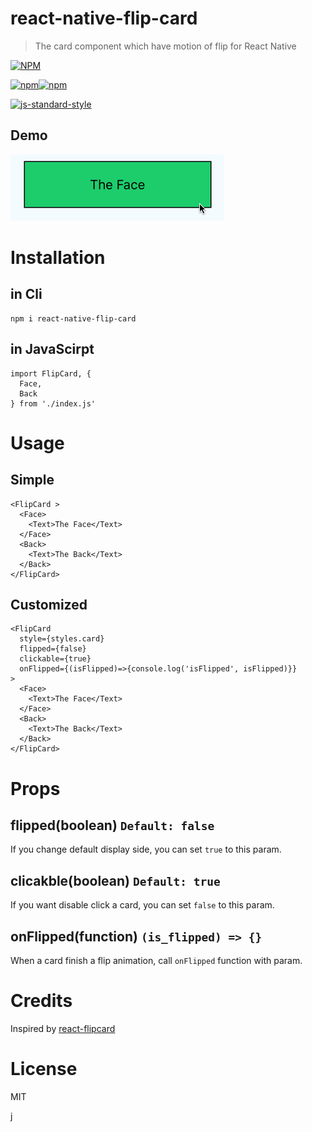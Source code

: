 react-native-flip-card
===

> The card component which have motion of flip for React Native

[![NPM](https://nodei.co/npm/react-native-flip-card.png?downloads=true&downloadRank=true&stars=true)](https://nodei.co/npm/react-native-flip-card/)

[![npm](https://img.shields.io/npm/v/react-native-flip-card.svg)]()[![npm](https://img.shields.io/npm/l/react-native-flip-card.svg)]()

[![js-standard-style](https://cdn.rawgit.com/feross/standard/master/badge.svg)](https://github.com/feross/standard)

Demo
---
![](./doc/ver1_demo.gif)


Installation
==

in Cli
---
```
npm i react-native-flip-card
```

in JavaScirpt
---
```
import FlipCard, {
  Face,
  Back
} from './index.js'
```


Usage
===

Simple
---
```
<FlipCard >
  <Face>
    <Text>The Face</Text>
  </Face>
  <Back>
    <Text>The Back</Text>
  </Back>
</FlipCard>
```

Customized
---
```
<FlipCard 
  style={styles.card}
  flipped={false}
  clickable={true}
  onFlipped={(isFlipped)=>{console.log('isFlipped', isFlipped)}}
>
  <Face>
    <Text>The Face</Text>
  </Face>
  <Back>
    <Text>The Back</Text>
  </Back>
</FlipCard>

```

Props
===

flipped(boolean) `Default: false`
---
If you change default display side, you can set `true` to this param.

clicakble(boolean) `Default: true`
---
If you want disable click a card, you can set `false` to this param.

onFlipped(function) `(is_flipped) => {}`
---
When a card finish a flip animation, call `onFlipped` function with param.


Credits
===
Inspired by [react-flipcard](https://github.com/mzabriskie/react-flipcard)



License
===
MIT

j